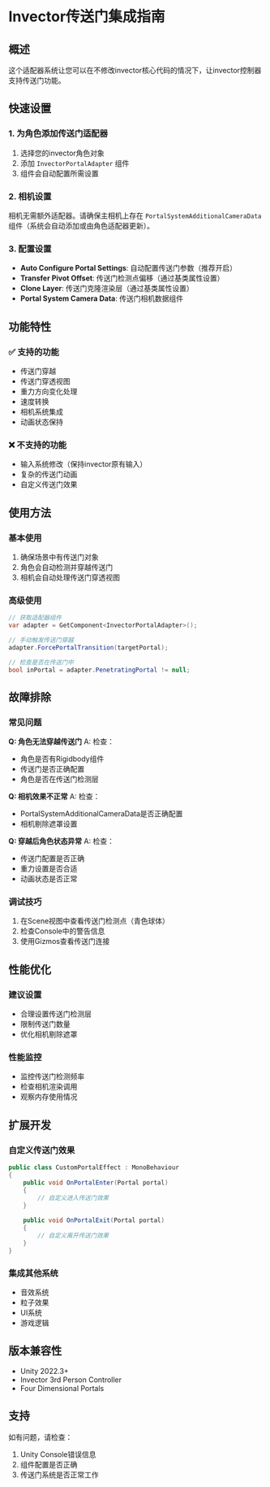 # Invector传送门集成指南

## 概述
这个适配器系统让您可以在不修改invector核心代码的情况下，让invector控制器支持传送门功能。

## 快速设置

### 1. 为角色添加传送门适配器
1. 选择您的invector角色对象
2. 添加 `InvectorPortalAdapter` 组件
3. 组件会自动配置所需设置

### 2. 相机设置
相机无需额外适配器。请确保主相机上存在 `PortalSystemAdditionalCameraData` 组件（系统会自动添加或由角色适配器更新）。

### 3. 配置设置
- **Auto Configure Portal Settings**: 自动配置传送门参数（推荐开启）
- **Transfer Pivot Offset**: 传送门检测点偏移（通过基类属性设置）
- **Clone Layer**: 传送门克隆渲染层（通过基类属性设置）
- **Portal System Camera Data**: 传送门相机数据组件

## 功能特性

### ✅ 支持的功能
- 传送门穿越
- 传送门穿透视图
- 重力方向变化处理
- 速度转换
- 相机系统集成
- 动画状态保持

### ❌ 不支持的功能
- 输入系统修改（保持invector原有输入）
- 复杂的传送门动画
- 自定义传送门效果

## 使用方法

### 基本使用
1. 确保场景中有传送门对象
2. 角色会自动检测并穿越传送门
3. 相机会自动处理传送门穿透视图

### 高级使用
```csharp
// 获取适配器组件
var adapter = GetComponent<InvectorPortalAdapter>();

// 手动触发传送门穿越
adapter.ForcePortalTransition(targetPortal);

// 检查是否在传送门中
bool inPortal = adapter.PenetratingPortal != null;
```

## 故障排除

### 常见问题

**Q: 角色无法穿越传送门**
A: 检查：
- 角色是否有Rigidbody组件
- 传送门是否正确配置
- 角色是否在传送门检测层

**Q: 相机效果不正常**
A: 检查：
- PortalSystemAdditionalCameraData是否正确配置
- 相机剔除遮罩设置

**Q: 穿越后角色状态异常**
A: 检查：
- 传送门配置是否正确
- 重力设置是否合适
- 动画状态是否正常

### 调试技巧
1. 在Scene视图中查看传送门检测点（青色球体）
2. 检查Console中的警告信息
3. 使用Gizmos查看传送门连接

## 性能优化

### 建议设置
- 合理设置传送门检测层
- 限制传送门数量
- 优化相机剔除遮罩

### 性能监控
- 监控传送门检测频率
- 检查相机渲染调用
- 观察内存使用情况

## 扩展开发

### 自定义传送门效果
```csharp
public class CustomPortalEffect : MonoBehaviour
{
    public void OnPortalEnter(Portal portal)
    {
        // 自定义进入传送门效果
    }
    
    public void OnPortalExit(Portal portal)
    {
        // 自定义离开传送门效果
    }
}
```

### 集成其他系统
- 音效系统
- 粒子效果
- UI系统
- 游戏逻辑

## 版本兼容性
- Unity 2022.3+
- Invector 3rd Person Controller
- Four Dimensional Portals

## 支持
如有问题，请检查：
1. Unity Console错误信息
2. 组件配置是否正确
3. 传送门系统是否正常工作
